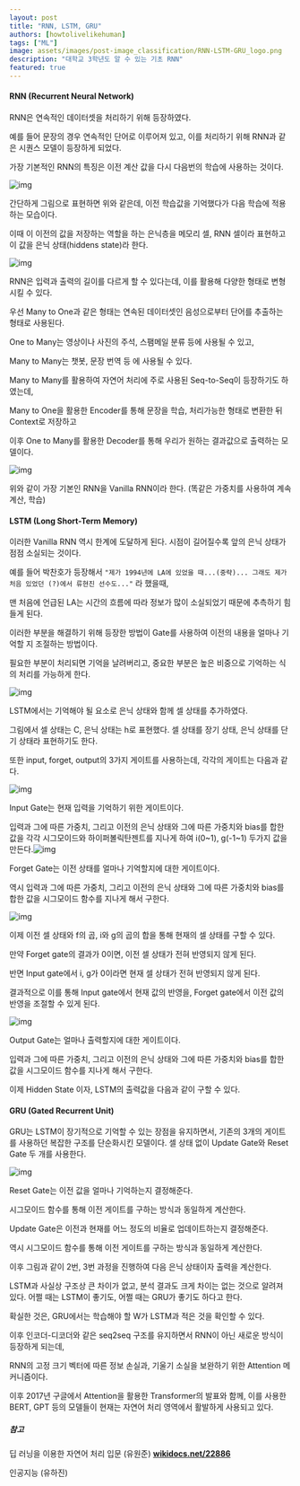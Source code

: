 ```yaml
---
layout: post
title: "RNN, LSTM, GRU"
authors: [howtolivelikehuman]
tags: ["ML"]
image: assets/images/post-image_classification/RNN-LSTM-GRU_logo.png
description: "대학교 3학년도 알 수 있는 기초 RNN"
featured: true
---
```


#### RNN (Recurrent Neural Network)

RNN은 연속적인 데이터셋을 처리하기 위해 등장하였다.

예를 들어 문장의 경우 연속적인 단어로 이루어져 있고, 이를 처리하기 위해 RNN과 같은 시퀀스 모델이 등장하게 되었다.

가장 기본적인 RNN의 특징은 이전 계산 값을 다시 다음번의 학습에 사용하는 것이다.

![img](https://blog.kakaocdn.net/dn/cxgFVV/btqVkL8W2iv/zKKKNqSWqoWpWtiUtRYVJ1/img.png)

간단하게 그림으로 표현하면 위와 같은데, 이전 학습값을 기억했다가 다음 학습에 적용하는 모습이다.

이때 이 이전의 값을 저장하는 역할을 하는 은닉층을 메모리 셀, RNN 셀이라 표현하고 이 값을 은닉 상태(hiddens state)라 한다.

![img](https://blog.kakaocdn.net/dn/bAv7Et/btqVh7j8W7g/zNroYDs5CftzhMYQDSQ1U0/img.png)

RNN은 입력과 출력의 길이를 다르게 할 수 있다는데, 이를 활용해 다양한 형태로 변형시킬 수 있다.

우선 Many to One과 같은 형태는 연속된 데이터셋인 음성으로부터 단어를 추출하는 형태로 사용된다.

One to Many는 영상이나 사진의 주석, 스팸메일 분류 등에 사용될 수 있고,

Many to Many는 챗봇, 문장 번역 등 에 사용될 수 있다.

Many to Many를 활용하여 자연어 처리에 주로 사용된 Seq-to-Seq이 등장하기도 하였는데,

Many to One을 활용한 Encoder를 통해 문장을 학습, 처리가능한 형태로 변환한 뒤 Context로 저장하고

이후 One to Many를 활용한 Decoder를 통해 우리가 원하는 결과값으로 출력하는 모델이다.

![img](https://blog.kakaocdn.net/dn/tCYlX/btqVta0QDIt/PfaL57LdW4cF7qHkVVsvbK/img.png)

위와 같이 가장 기본인 RNN을 Vanilla RNN이라 한다. (똑같은 가중치를 사용하여 계속 계산, 학습)



#### LSTM (Long Short-Term Memory)

이러한 Vanilla RNN 역시 한계에 도달하게 된다. 시점이 길어질수록 앞의 은닉 상태가 점점 소실되는 것이다.

예를 들어 박찬호가 등장해서 `"제가 1994년에 LA에 있었을 때...(중략)... 그래도 제가 처음 있었던 (?)에서 류현진 선수도..."` 라 했을때,

맨 처음에 언급된 LA는 시간의 흐름에 따라 정보가 많이 소실되었기 때문에 추측하기 힘들게 된다.

이러한 부분을 해결하기 위해 등장한 방법이 Gate를 사용하여 이전의 내용을 얼마나 기억할 지 조절하는 방법이다.

필요한 부분이 처리되면 기억을 날려버리고, 중요한 부분은 높은 비중으로 기억하는 식의 처리를 가능하게 한다.

![img](https://blog.kakaocdn.net/dn/sSCH5/btqVtbFqP6q/HFsSv3X6bQhL89tJ3hhrw1/img.png)

LSTM에서는 기억해야 될 요소로 은닉 상태와 함께 셀 상태를 추가하였다.

그림에서 셀 상태는 C, 은닉 상태는 h로 표현했다. 셀 상태를 장기 상태, 은닉 상태를 단기 상태라 표현하기도 한다.

또한 input, forget, output의 3가지 게이트를 사용하는데, 각각의 게이트는 다음과 같다.

![img](https://blog.kakaocdn.net/dn/cj8jZy/btqVh8wu5BX/cm6Mn94bfldeb7jwX9RbK0/img.png)

Input Gate는 현재 입력을 기억하기 위한 게이트이다.

입력과 그에 따른 가중치, 그리고 이전의 은닉 상태와 그에 따른 가중치와 bias를 합한 값을 각각 시그모이드와 하이퍼볼릭탄젠트를 지나게 하여 i(0~1), g(-1~1) 두가지 값을 만든다.![img](https://blog.kakaocdn.net/dn/Rej8h/btqVsxBZ46l/RK5zyEglcRKemZbV2I9Hv0/img.png)

Forget Gate는 이전 상태를 얼마나 기억할지에 대한 게이트이다.

역시 입력과 그에 따른 가중치, 그리고 이전의 은닉 상태와 그에 따른 가중치와 bias를 합한 값을 시그모이드 함수를 지나게 해서 구한다.

![img](https://blog.kakaocdn.net/dn/dgfI55/btqVkK9X2W3/EdmovO3QkBkqF6mkg7SvvK/img.png)

이제 이전 셀 상태와 f의 곱, i와 g의 곱의 합을 통해 현재의 셀 상태를 구할 수 있다.

만약 Forget gate의 결과가 0이면, 이전 셀 상태가 전혀 반영되지 않게 된다.

반면 Input gate에서 i, g가 0이라면 현재 셀 상태가 전혀 반영되지 않게 된다.

결과적으로 이를 통해 Input gate에서 현재 값의 반영을, Forget gate에서 이전 값의 반영을 조절할 수 있게 된다.

![img](https://blog.kakaocdn.net/dn/blTuXX/btqVugsZFTN/PNczCGShTAjQkO6KHFwYs0/img.png)

Output Gate는 얼마나 출력할지에 대한 게이트이다.

입력과 그에 따른 가중치, 그리고 이전의 은닉 상태와 그에 따른 가중치와 bias를 합한 값을 시그모이드 함수를 지나게 해서 구한다.

이제 Hidden State 이자, LSTM의 출력값을 다음과 같이 구할 수 있다.

#### GRU (Gated Recurrent Unit)

GRU는 LSTM이 장기적으로 기억할 수 있는 장점을 유지하면서, 기존의 3개의 게이트를 사용하던 복잡한 구조를 단순화시킨 모델이다. 셀 상태 없이 Update Gate와 Reset Gate 두 개를 사용한다.

![img](https://blog.kakaocdn.net/dn/bWCKwf/btqVugsZCuX/GrMlo2zBia3lXkLMjk3iZk/img.png)

Reset Gate는 이전 값을 얼마나 기억하는지 결정해준다.

시그모이드 함수를 통해 이전 게이트를 구하는 방식과 동일하게 계산한다.

Update Gate은 이전과 현재를 어느 정도의 비율로 업데이트하는지 결정해준다.

역시 시그모이드 함수를 통해 이전 게이트를 구하는 방식과 동일하게 계산한다.

이후 그림과 같이 2번, 3번 과정을 진행하여 다음 은닉 상태이자 출력을 계산한다.

LSTM과 사실상 구조상 큰 차이가 없고, 분석 결과도 크게 차이는 없는 것으로 알려져 있다. 어쩔 때는 LSTM이 좋기도, 어쩔 때는 GRU가 좋기도 하다고 한다.

확실한 것은, GRU에서는 학습해야 할 W가 LSTM과 적은 것을 확인할 수 있다.

이후 인코더-디코더와 같은 seq2seq 구조를 유지하면서 RNN이 아닌 새로운 방식이 등장하게 되는데,

RNN의 고정 크기 벡터에 따른 정보 손실과, 기울기 소실을 보완하기 위한 Attention 메커니즘이다.

이후 2017년 구글에서 Attention을 활용한 Transformer의 발표와 함께, 이를 사용한 BERT, GPT 등의 모델들이 현재는 자연어 처리 영역에서 활발하게 사용되고 있다.

##### 참고

딥 러닝을 이용한 자연어 처리 입문 (유원준) **[wikidocs.net/22886](https://wikidocs.net/22886)**

인공지능 (유하진)
